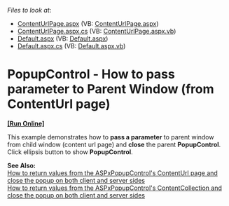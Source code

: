 <!-- default file list -->
*Files to look at*:

* [ContentUrlPage.aspx](./CS/WebSite/ContentUrlPage.aspx) (VB: [ContentUrlPage.aspx](./VB/WebSite/ContentUrlPage.aspx))
* [ContentUrlPage.aspx.cs](./CS/WebSite/ContentUrlPage.aspx.cs) (VB: [ContentUrlPage.aspx.vb](./VB/WebSite/ContentUrlPage.aspx.vb))
* [Default.aspx](./CS/WebSite/Default.aspx) (VB: [Default.aspx](./VB/WebSite/Default.aspx))
* [Default.aspx.cs](./CS/WebSite/Default.aspx.cs) (VB: [Default.aspx.vb](./VB/WebSite/Default.aspx.vb))
<!-- default file list end -->
# PopupControl - How to pass parameter to Parent Window (from ContentUrl page)
<!-- run online -->
**[[Run Online]](https://codecentral.devexpress.com/e347/)**
<!-- run online end -->


<p>This example demonstrates how to <strong>pass a parameter</strong> to parent window from child window (content url page) and <strong>close</strong> the parent <strong>PopupControl</strong>.<br />
Click ellipsis button to show <strong>PopupControl</strong>.</p><p><strong>See </strong><strong>Also:</strong><strong><u><br />
</u></strong><a href="https://www.devexpress.com/Support/Center/p/E3098">How to return values from the ASPxPopupControl's ContentUrl page and close the popup on both client and server sides </a><strong><u><br />
</u></strong><a href="https://www.devexpress.com/Support/Center/p/E3084">How to return values from the ASPxPopupControl's ContentCollection and close the popup on both client and server sides</a></p>

<br/>


